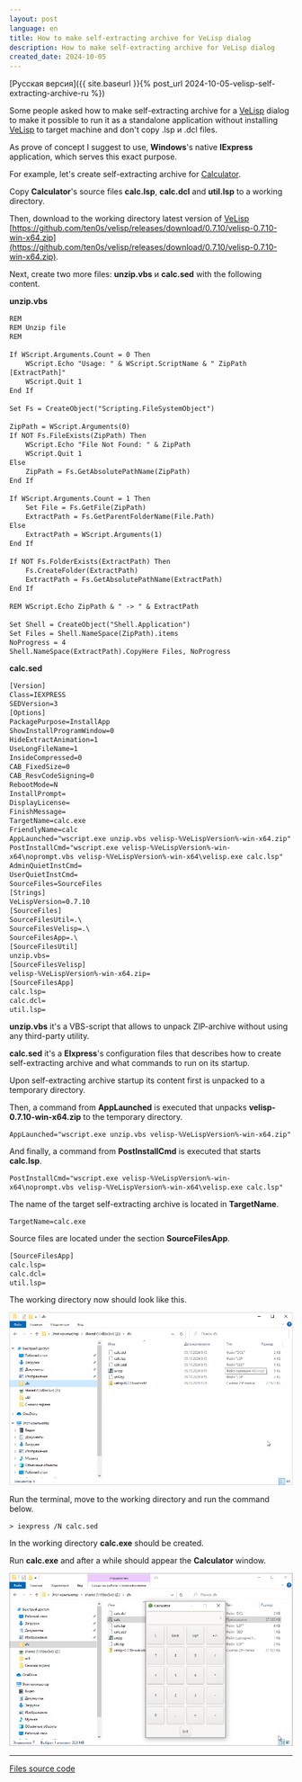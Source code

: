 ```yaml
---
layout: post
language: en
title: How to make self-extracting archive for VeLisp dialog
description: How to make self-extracting archive for VeLisp dialog
created_date: 2024-10-05
---
```


[Русская версия]({{ site.baseurl }}{% post_url 2024-10-05-velisp-self-extracting-archive-ru %})

Some people asked how to make self-extracting archive for a
[VeLisp](https://github.com/ten0s/velisp) dialog to make it possible to run it
as a standalone application without installing [VeLisp](https://github.com/ten0s/velisp)
to target machine and don't copy .lsp и .dcl files.

As prove of concept I suggest to use, **Windows**'s native **IExpress** application,
which serves this exact purpose.

For example, let's create self-extracting archive for [Calculator](https://github.com/ten0s/velisp/tree/master?tab=readme-ov-file#run-code-from-file).

Copy **Calculator**'s source files **calc.lsp**, **calc.dcl** and **util.lsp** to a working directory.

Then, download to the working directory latest version of [VeLisp](https://github.com/ten0s/velisp) [https://github.com/ten0s/velisp/releases/download/0.7.10/velisp-0.7.10-win-x64.zip](https://github.com/ten0s/velisp/releases/download/0.7.10/velisp-0.7.10-win-x64.zip).

Next, create two more files: **unzip.vbs** и **calc.sed** with the following content.

**unzip.vbs**

```visualbasic
REM
REM Unzip file
REM

If WScript.Arguments.Count = 0 Then
    WScript.Echo "Usage: " & WScript.ScriptName & " ZipPath [ExtractPath]"
    WScript.Quit 1
End If

Set Fs = CreateObject("Scripting.FileSystemObject")

ZipPath = WScript.Arguments(0)
If NOT Fs.FileExists(ZipPath) Then
    WScript.Echo "File Not Found: " & ZipPath
    WScript.Quit 1
Else
    ZipPath = Fs.GetAbsolutePathName(ZipPath)
End If

If WScript.Arguments.Count = 1 Then
    Set File = Fs.GetFile(ZipPath)
    ExtractPath = Fs.GetParentFolderName(File.Path)
Else
    ExtractPath = WScript.Arguments(1)
End If

If NOT Fs.FolderExists(ExtractPath) Then
    Fs.CreateFolder(ExtractPath)
    ExtractPath = Fs.GetAbsolutePathName(ExtractPath)
End If

REM WScript.Echo ZipPath & " -> " & ExtractPath

Set Shell = CreateObject("Shell.Application")
Set Files = Shell.NameSpace(ZipPath).items
NoProgress = 4
Shell.NameSpace(ExtractPath).CopyHere Files, NoProgress
```

**calc.sed**

```
[Version]
Class=IEXPRESS
SEDVersion=3
[Options]
PackagePurpose=InstallApp
ShowInstallProgramWindow=0
HideExtractAnimation=1
UseLongFileName=1
InsideCompressed=0
CAB_FixedSize=0
CAB_ResvCodeSigning=0
RebootMode=N
InstallPrompt=
DisplayLicense=
FinishMessage=
TargetName=calc.exe
FriendlyName=calc
AppLaunched="wscript.exe unzip.vbs velisp-%VeLispVersion%-win-x64.zip"
PostInstallCmd="wscript.exe velisp-%VeLispVersion%-win-x64\noprompt.vbs velisp-%VeLispVersion%-win-x64\velisp.exe calc.lsp"
AdminQuietInstCmd=
UserQuietInstCmd=
SourceFiles=SourceFiles
[Strings]
VeLispVersion=0.7.10
[SourceFiles]
SourceFilesUtil=.\
SourceFilesVelisp=.\
SourceFilesApp=.\
[SourceFilesUtil]
unzip.vbs=
[SourceFilesVelisp]
velisp-%VeLispVersion%-win-x64.zip=
[SourceFilesApp]
calc.lsp=
calc.dcl=
util.lsp=
```

**unzip.vbs** it's a VBS-script that allows to unpack ZIP-archive without using any third-party utility.

**calc.sed** it's a **EIxpress**'s configuration files that describes how to create self-extracting archive and what commands to run on its startup.

Upon self-extracting archive startup its content first is unpacked to a temporary directory.

Then, a command from **AppLaunched** is executed that unpacks **velisp-0.7.10-win-x64.zip** to the temporary directory.

```
AppLaunched="wscript.exe unzip.vbs velisp-%VeLispVersion%-win-x64.zip"
```

And finally, a command from **PostInstallCmd** is executed that starts **calc.lsp**.

```
PostInstallCmd="wscript.exe velisp-%VeLispVersion%-win-x64\noprompt.vbs velisp-%VeLispVersion%-win-x64\velisp.exe calc.lsp"
```

The name of the target self-extracting archive is located in **TargetName**.

```
TargetName=calc.exe
```

Source files are located under the section **SourceFilesApp**.

```
[SourceFilesApp]
calc.lsp=
calc.dcl=
util.lsp=
```

The working directory now should look like this.

![Source Files Image](/assets/images/velisp-self-extracting-archive/source-files.png)

Run the terminal, move to the working directory and run the command below.

```
> iexpress /N calc.sed
```

In the working directory **calc.exe** should be created.

Run **calc.exe** and after a while should appear the **Calculator** window.

![Calc App Started Image](/assets/images/velisp-self-extracting-archive/calc-app-started.png)

---

[Files source code](https://github.com/ten0s/blog-code/tree/main/velisp-self-extracting-archive)

